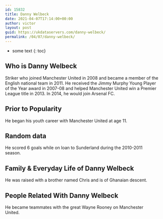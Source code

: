 ```yaml
---
id: 15832
title: Danny Welbeck
date: 2021-04-07T17:14:00+00:00
author: victor
layout: post
guid: https://ukdataservers.com/danny-welbeck/
permalink: /04/07/danny-welbeck/
---
```


* some text
{: toc}


## Who is Danny Welbeck



Striker who joined Manchester United in 2008 and became a member of the English national team in 2011. He received the Jimmy Murphy Young Player of the Year award in 2007-08 and helped Manchester United win a Premier League title in 2013. In 2014, he would join Arsenal FC. 

                
                
                
## Prior to Popularity



He began his youth career with Manchester United at age 11.

                
                
                
## Random data



He scored 6 goals while on loan to Sunderland during the 2010-2011 season.

                
                
                
## Family & Everyday Life of Danny Welbeck



He was raised with a brother named Chris and is of Ghanaian descent.

                
                
                
## People Related With Danny Welbeck



He became teammates with the great Wayne Rooney on Manchester United.

                
              
            
          
          
          